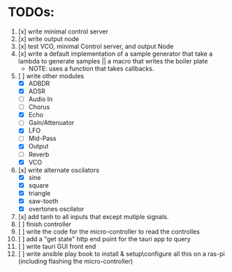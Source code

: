 # TODOs:

1. [x] write minimal control server
2. [x] write output node
3. [x] test VCO, minimal Control server, and output Node
4. [x] write a default implementation of a sample generator that take a lambda to generate samples || a macro that writes the boiler plate
    - NOTE: uses a function that takes callbacks.
5. [ ] write other modules
    - [x] ADBDR
    - [x] ADSR
    - [ ] Audio In
    - [ ] Chorus
    - [x] Echo
    - [ ] Gain/Attenuator
    - [x] LFO
    - [ ] Mid-Pass
    - [x] Output
    - [ ] Reverb
    - [x] VCO
6. [x] write alternate oscilators
    - [x] sine
    - [x] square
    - [x] triangle
    - [x] saw-tooth
    - [x] overtones oscilator
7. [x] add tanh to all inputs that except mutiple signals.
8. [ ] finish controller
9. [ ] write the code for the micro-controller to read the controlles
10. [ ] add a "get state" http end point for the tauri app to query
11. [ ] write tauri GUI front end
12. [ ] write ansible play book to install & setup\configure all this on a ras-pi (including flashing the micro-controller)
